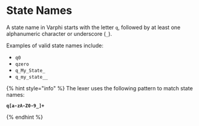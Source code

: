 # State Names

A state name in Varphi starts with the letter `q`, followed by at least one alphanumeric character or underscore (`_`).

Examples of valid state names include:

* `q0`
* `qzero`
* `q_My_State_`
* `q_my_state__`

{% hint style="info" %}
The lexer uses the following pattern to match state names:

<pre data-full-width="true"><code><strong>q[a-zA-Z0-9_]+
</strong></code></pre>
{% endhint %}
